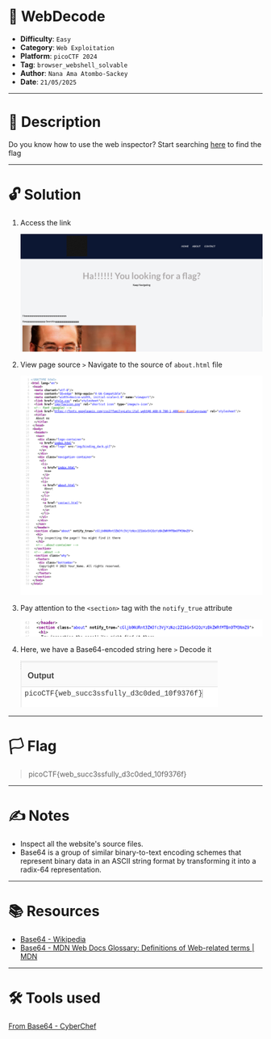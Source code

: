 # :briefcase: WebDecode

- **Difficulty**: `Easy`
- **Category**: `Web Exploitation`
- **Platform**: `picoCTF 2024`
- **Tag**: `browser_webshell_solvable`
- **Author**: `Nana Ama Atombo-Sackey`
- **Date**: `21/05/2025`

---

# :pencil: Description

Do you know how to use the web inspector? Start searching [here](https://play.picoctf.org/practice/challenge/427) to find the flag

---

# :unlock: Solution

1. Access the link

    ![image1](images/image1.png)

2. View page source `>` Navigate to the source of `about.html` file

    ![image2](images/image2.png)

3. Pay attention to the `<section>` tag with the `notify_true` attribute

    ![image3](images/image3.png)

4. Here, we have a Base64-encoded string here `>` Decode it

    ![image4](images/image4.png)

---

# :white_flag: Flag

> picoCTF{web_succ3ssfully_d3c0ded_10f9376f}

---

# :writing_hand: Notes

- Inspect all the website's source files.
- Base64 is a group of similar binary-to-text encoding schemes that represent binary data in an ASCII string format by transforming it into a radix-64 representation.

---

# :books: Resources

- [Base64 - Wikipedia](https://en.wikipedia.org/wiki/Base64)
- [Base64 - MDN Web Docs Glossary: Definitions of Web-related terms | MDN](https://developer.mozilla.org/en-US/docs/Glossary/Base64)

---

# :hammer_and_wrench: Tools used

[From Base64 - CyberChef](https://gchq.github.io/CyberChef/#recipe=From_Base64('A-Za-z0-9%2B/%3D',true,false))

